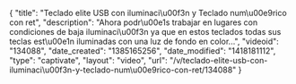 {
    "title": "Teclado elite USB con iluminaci\u00f3n y Teclado num\u00e9rico con ret",
    "description": "Ahora podr\u00e1s trabajar en lugares con condiciones de baja iluminaci\u00f3n ya que en estos teclados todas sus teclas est\u00e1n iluminadas con una luz de fondo en color...",
    "videoid": "134088",
    "date_created": "1385165256",
    "date_modified": "1418181112",
    "type": "captivate",
    "layout": "video",
    "url": "\/v\/teclado-elite-usb-con-iluminaci\u00f3n-y-teclado-num\u00e9rico-con-ret\/134088"
}